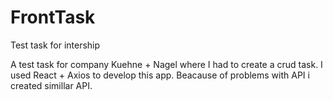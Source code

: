 # FrontTask
Test task for intership

A test task for company Kuehne + Nagel where I had to create a crud task. I used React + Axios to develop this app. Beacause of problems with API i created simillar API.
